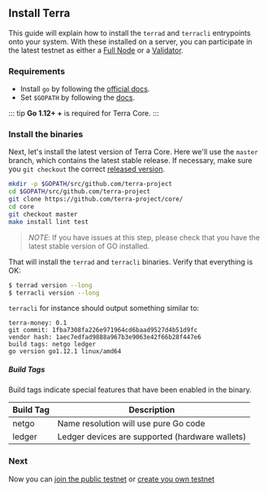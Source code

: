 ## Install Terra

This guide will explain how to install the `terrad` and `terracli` entrypoints onto your system. With these installed on a server, you can participate in the latest testnet as either a [Full Node](./join-network.md#run-a-full-node) or a [Validator](./setup-validator.md).

### Requirements

* Install `go` by following the [official docs](https://golang.org/doc/install). 
* Set `$GOPATH` by following the [docs](https://github.com/golang/go/wiki/SettingGOPATH).

::: tip
**Go 1.12+ +** is required for Terra Core.
:::

### Install the binaries

Next, let's install the latest version of Terra Core. Here we'll use the `master` branch, which contains the latest stable release.
If necessary, make sure you `git checkout` the correct
[released version](https://github.com/terra-project/core//releases).

```bash
mkdir -p $GOPATH/src/github.com/terra-project
cd $GOPATH/src/github.com/terra-project
git clone https://github.com/terra-project/core/
cd core
git checkout master
make install lint test
```

> *NOTE*: If you have issues at this step, please check that you have the latest stable version of GO installed.

That will install the `terrad` and `terracli` binaries. Verify that everything is OK:

```bash
$ terrad version --long
$ terracli version --long
```

`terracli` for instance should output something similar to:

```
terra-money: 0.1
git commit: 1fba7308fa226e971964cd6baad9527d4b51d9fc
vendor hash: 1aec7edfad9888a967b3e9063e42f66b28f447e6
build tags: netgo ledger
go version go1.12.1 linux/amd64
```

##### Build Tags

Build tags indicate special features that have been enabled in the binary.

| Build Tag | Description                                     |
| --------- | ----------------------------------------------- |
| netgo     | Name resolution will use pure Go code           |
| ledger    | Ledger devices are supported (hardware wallets) |


### Next

Now you can [join the public testnet](./join-network.md) or [create you own  testnet](./deploy-testnet.md)

